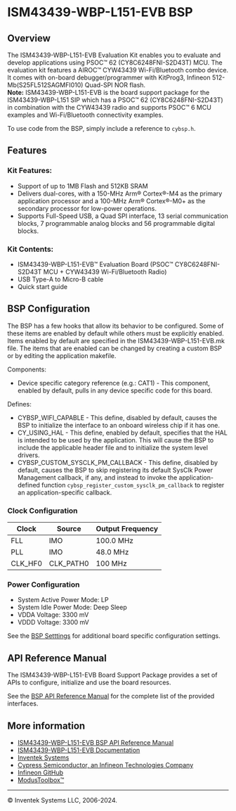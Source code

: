 # ISM43439-WBP-L151-EVB BSP

## Overview

The ISM43439-WBP-L151-EVB Evaluation Kit enables you to evaluate and develop applications using PSOC™ 62 (CY8C6248FNI-S2D43T) MCU. The evaluation kit features a AIROC™ CYW43439 Wi-Fi/Bluetooth combo device. It comes with on-board debugger/programmer with KitProg3, Infineon 512-Mb(S25FL512SAGMFI010) Quad-SPI NOR flash.     
**Note:**
ISM43439-WBP-L151-EVB is the board support package for the ISM43439-WBP-L151 SIP which has a PSOC™ 62 (CY8C6248FNI-S2D43T) in combination with the CYW43439 radio and supports PSOC™ 6 MCU examples and Wi-Fi/Bluetooth connectivity examples.



To use code from the BSP, simply include a reference to `cybsp.h`.

## Features

### Kit Features:

* Support of up to 1MB Flash and 512KB SRAM
* Delivers dual-cores, with a 150-MHz Arm® Cortex®-M4 as the primary application processor and a 100-MHz Arm® Cortex®-M0+ as the secondary processor for low-power operations.
* Supports Full-Speed USB, a Quad SPI interface, 13 serial communication blocks, 7 programmable analog blocks and 56 programmable digital blocks.

### Kit Contents:

* ISM43439-WBP-L151-EVB™ Evaluation Board (PSOC™ CY8C6248FNI-S2D43T MCU + CYW43439 Wi-Fi/Bluetooth Radio)
* USB Type-A to Micro-B cable
* Quick start guide

## BSP Configuration

The BSP has a few hooks that allow its behavior to be configured. Some of these items are enabled by default while others must be explicitly enabled. Items enabled by default are specified in the ISM43439-WBP-L151-EVB.mk file. The items that are enabled can be changed by creating a custom BSP or by editing the application makefile.

Components:
* Device specific category reference (e.g.: CAT1) - This component, enabled by default, pulls in any device specific code for this board.

Defines:
* CYBSP_WIFI_CAPABLE - This define, disabled by default, causes the BSP to initialize the interface to an onboard wireless chip if it has one.
* CY_USING_HAL - This define, enabled by default, specifies that the HAL is intended to be used by the application. This will cause the BSP to include the applicable header file and to initialize the system level drivers.
* CYBSP_CUSTOM_SYSCLK_PM_CALLBACK - This define, disabled by default, causes the BSP to skip registering its default SysClk Power Management callback, if any, and instead to invoke the application-defined function `cybsp_register_custom_sysclk_pm_callback` to register an application-specific callback.

### Clock Configuration

| Clock    | Source    | Output Frequency |
|----------|-----------|------------------|
| FLL      | IMO       | 100.0 MHz        |
| PLL      | IMO       | 48.0 MHz         |
| CLK_HF0  | CLK_PATH0 | 100 MHz          |

### Power Configuration

* System Active Power Mode: LP
* System Idle Power Mode: Deep Sleep
* VDDA Voltage: 3300 mV
* VDDD Voltage: 3300 mV

See the [BSP Setttings][settings] for additional board specific configuration settings.

## API Reference Manual

The ISM43439-WBP-L151-EVB Board Support Package provides a set of APIs to configure, initialize and use the board resources.

See the [BSP API Reference Manual][api] for the complete list of the provided interfaces.

## More information
* [ISM43439-WBP-L151-EVB BSP API Reference Manual][api]
* [ISM43439-WBP-L151-EVB Documentation](https://www.inventeksys.com/iwin/wp-content/uploads/ISM43439-WBP-L151-Functional-Specification-DOC-DS-20112.pdf)
* [Inventek Systems](http://www.inventeksys.com/)
* [Cypress Semiconductor, an Infineon Technologies Company](http://www.cypress.com)
* [Infineon GitHub](https://github.com/infineon)
* [ModusToolbox™](https://www.cypress.com/products/modustoolbox-software-environment)

[api]: https://infineon.github.io/TARGET_ISM43439-WBP-L151-EVB/html/modules.html
[settings]: https://infineon.github.io/TARGET_ISM43439-WBP-L151-EVB/html/md_bsp_settings.html

---
© Inventek Systems LLC, 2006-2024.